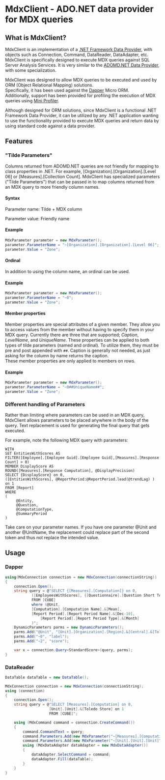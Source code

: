 MdxClient - ADO.NET data provider for MDX queries
=================================================

What is MdxClient?
------------------

MdxClient is an implementation of a [.NET Framework Data Provider](http://msdn.microsoft.com/en-us/library/a6cd7c08.aspx), 
with objects such as Connection, Command, DataReader, DataAdapter, etc.  MdxClient is specifically designed to 
execute MDX queries against SQL Server Analysis Services. It is very similar to the 
[ADOMD.NET Data Provider](http://msdn.microsoft.com/en-us/library/ms123483.aspx), with some specialization.

MdxClient was designed to allow MDX queries to be executed and used by ORM (Object Relational Mapping) solutions.  
Specifically, it has been used against the [Dapper](http://code.google.com/p/dapper-dot-net/) Micro ORM.  
Additionally, support has been provided for profiling the execution of MDX queries using 
[Mini Profiler](http://miniprofiler.com/).

Although designed for ORM solutions, since MdxClient is a functional .NET Framework Data Provider, it can be utilized 
by any .NET application wanting to use the functionality provided to execute MDX queries and return data by using standard 
code against a data provider.

Features
--------

### "Tilde Parameters"

Columns returned from ADOMD.NET queries are not friendly for mapping to class properties in .NET.  For example, 
[Organization].[Organization].[Level 06] or [Measures].[Collection Count].  MdxClient has specialized parameters 
("Tilde Parameters") that can be passed in to map columns returned from an MDX query to more friendly column names.

#### Syntax

Parameter name: Tilde + MDX column

Parameter value: Friendly name

#### Example

```csharp
MdxParameter parameter = new MdxParameter();
parameter.ParameterName = "~[Organization].[Organization].[Level 06]";
parameter.Value = "Zone";
```

#### Ordinal

In addition to using the column name, an ordinal can be used.

#### Example

```csharp
MdxParameter parameter = new MdxParameter();
parameter.ParameterName = "~0";
parameter.Value = "Zone";
```

#### Member properties

Member properties are special attributes of a given member.  They allow you to access values from the member without having to specify them in your MDX query.
Currently there are three that are supported; *Caption*, *LevelName*, and *UniqueName*.  These properties can be applied to both types of tilde parameters (named and ordinal).
To utilize them, they must be pre and post appended with `##`.  Caption is generally not needed, as just asking for the column by name returns the caption.  
These member properties are only applied to members on rows.

#### Example

```csharp
MdxParameter parameter = new MdxParameter();
parameter.ParameterName = "~0##UniqueName##";
parameter.Value = "Zone";
```

### Different handling of Parameters

Rather than limiting where parameters can be used in an MDX query, MdxClient allows parameters to be placed anywhere 
in the body of the query.  Text replacement is used for generating the final query that gets executed. 

For example, note the following MDX query with parameters:

```mdx
WITH 
SET EntitiesWithScores AS 
FILTER([Employee].[Employee Guid].[Employee Guid],[Measures].[Response Count] > 0) 
MEMBER DisplayScore AS 
ROUND([Measures].[Response Computation], @DisplayPrecision) 
SELECT {DisplayScore} on 0, 
([EntitiesWithScores], @ReportPeriod:@ReportPeriod.lead(@trendLag) ) on 1 
FROM [Report] 
WHERE 
( 
     @Entity, 
     @Question, 
     @ComputationType, 
     @SummaryPeriod 
)
```

Take care on your parameter names. If you have one parameter @Unit and another @UnitName, the replacement could replace part of the second token and thus not replace
the intended value.

Usage
-----

### Dapper

```csharp
using(MdxConnection connection = new MdxConnection(connectionString))
{
    connection.Open();
    string query = @"SELECT {[Measures].[Computation]} on 0,
            ([EmployeesWithScores], {[Questionnaire].[Question Short Text].&[Facility: Appearance]}) on 1
            FROM [CUBE]
            where (@Unit,
            [Computation].[Computation Name].&[Mean],              
            [Report Period].[Report Period Name].&[Dec-10],
                [Report Period].[Report Period Type].&[Month]        
            )";
    DynamicParameters parms = new DynamicParameters();
    parms.Add("@Unit", "[Unit].[Organization].[Region].&[Central].&[Toledo Store]");
    parms.Add("~0", "label");
    parms.Add("~2", "score");

    var x = connection.Query<StandardScore>(query, parms);                 
}
```

### DataReader

```csharp
DataTable dataTable = new DataTable();

MdxConnection connection = new MdxConnection(connectionString);
using (connection)
{
    connection.Open();
    string query = @"SELECT [Measures].[Computation] on 0,
                    [Unit].[Unit].&[Toledo Store] on 1
                    FROM [CUBE]";

    using (MdxCommand command = connection.CreateCommand())
    {
        command.CommandText = query;
        command.Parameters.Add(new MdxParameter("~[Measures].[Computation]", "Score"));
        command.Parameters.Add(new MdxParameter("~[Unit].[Unit].[Unit]", "Store"));
        using (MdxDataAdapter dataAdapter = new MdxDataAdapter())
        {
            dataAdapter.SelectCommand = command;
            dataAdapter.Fill(dataTable);
        }
    }    
}
```